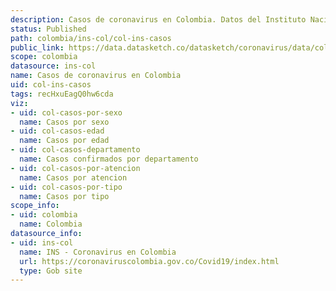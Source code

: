 ```yaml
---
description: Casos de coronavirus en Colombia. Datos del Instituto Nacional de Salud.
status: Published
path: colombia/ins-col/col-ins-casos
public_link: https://data.datasketch.co/datasketch/coronavirus/data/colombia/ins-col/col-ins-casos.csv
scope: colombia
datasource: ins-col
name: Casos de coronavirus en Colombia
uid: col-ins-casos
tags: recHxuEagQ0hw6cda
viz:
- uid: col-casos-por-sexo
  name: Casos por sexo
- uid: col-casos-edad
  name: Casos por edad
- uid: col-casos-departamento
  name: Casos confirmados por departamento
- uid: col-casos-por-atencion
  name: Casos por atencion
- uid: col-casos-por-tipo
  name: Casos por tipo
scope_info:
- uid: colombia
  name: Colombia
datasource_info:
- uid: ins-col
  name: INS - Coronavirus en Colombia
  url: https://coronaviruscolombia.gov.co/Covid19/index.html
  type: Gob site
---
```


